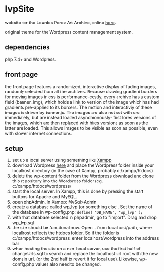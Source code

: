 # lvpSite
website for the Lourdes Perez Art Archive, online [here](https://lvpart.com).

original theme for the Wordpress content management system.

dependencies
----------
php 7.4+ and Wordpress. 

front page
----------
the front page features a randomized, interactive display of fading images, randomly selected from all the archives. Because drawing gradient borders for moving images in css is performance-costly, every archive has a custom field (banner_img), which holds a link to version of the image which has had gradients pre-applied to its borders. The motion and interactiviy of these images is driven by banner.js. The images are also not set with src immediately, but are instead loaded asynchronously- first lores versions of the images, which are then replaced with hires versions as soon as the latter are loaded. This allows images to be visible as soon as possible, even with slower internet connections.

setup
----------
1) set up a local server using something like [Xampp](https://www.apachefriends.org/download.html)
2) download Wordpress [here](https://wordpress.org/download/) and place the Wordpress folder inside your localhost directory (in the case of Xampp, probably c:/xampp/htdocs)
3) delete the wp-content folder from the Wordpress download and clone this repository into the Wordpress folder (eg. c:/xampp/htdocs/wordpress)
4) start the local server. In Xampp, this is done by pressing the start buttons for Apache and MySQL.
5) open phpAdmin. In Xampp: MySql>Admin
6) create a database called wp_lvp (or something else). Set the name of the database in wp-config.php: `define( 'DB_NAME', 'wp_lvp' );`
7) with that database selected in phpadmin, go to "import". Drag and drop wp_lvp.sql
8) the site should be functional now. Open it from localhost/path, where localhost reflects the htdocs folder. So if the folder is c:/xampp/htdocs/wordpress, enter localhost/wordpress into the address bar
9) when hosting the site on a non-local server, use the first half of changeUrls.sql to search and replace the localhost url root with the new domain url. (or the 2nd half to revert it for local use). Likewise, wp-config.php values also need to be changed.
